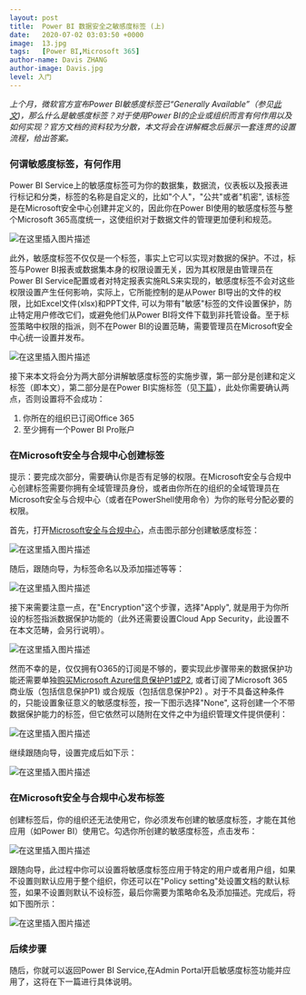 ```yaml
---
layout: post
title:  Power BI 数据安全之敏感度标签 (上)
date:   2020-07-02 03:03:50 +0000
image:  13.jpg
tags:   [Power BI,Microsoft 365]
author-name: Davis ZHANG
author-image: Davis.jpg
level: 入门
---
```



*上个月，微软官方宣布Power BI敏感度标签已“Generally Available”（参见[此文](https://powerbi.microsoft.com/en-us/blog/announcing-power-bi-data-protection-ga-and-introducing-new-capabilities/))，那么什么是敏感度标签？对于使用Power BI的企业或组织而言有何作用以及如何实现？官方文档的资料较为分散，本文将会在讲解概念后展示一套连贯的设置流程，给出答案。*

### 何谓敏感度标签，有何作用

Power BI Service上的敏感度标签可为你的数据集，数据流，仪表板以及报表进行标记和分类，标签的名称是自定义的，比如"个人"，"公共"或者"机密", 该标签是在Microsoft安全中心创建并定义的，因此你在Power BI使用的敏感度标签与整个Microsoft 365高度统一，这使组织对于数据文件的管理更加便利和规范。

![在这里插入图片描述](https://img-blog.csdnimg.cn/20200702111928336.png?x-oss-process=image/watermark,type_ZmFuZ3poZW5naGVpdGk,shadow_10,text_RC1CSSB8IERhdmlzIG9uIEJJ,size_16,color_FFFFFF,t_70)

此外，敏感度标签不仅仅是一个标签，事实上它可以实现对数据的保护。不过，标签与Power BI报表或数据集本身的权限设置无关，因为其权限是由管理员在Power BI Service配置或者对特定报表实施RLS来实现的，敏感度标签不会对这些权限设置产生任何影响，实际上，它所能控制的是从Power BI导出的文件的权限，比如Excel文件(xlsx)和PPT文件,  可以为带有"敏感"标签的文件设置保护，防止特定用户修改它们，或避免他们从Power BI将文件下载到非托管设备。至于标签策略中权限的指派，则不在Power BI的设置范畴，需要管理员在Microsoft安全中心统一设置并发布。

![在这里插入图片描述](https://img-blog.csdnimg.cn/20200702110648395.png?x-oss-process=image/watermark,type_ZmFuZ3poZW5naGVpdGk,shadow_10,text_RC1CSSB8IERhdmlzIG9uIEJJ,size_16,color_FFFFFF,t_70)

接下来本文将会分为两大部分讲解敏感度标签的实施步骤，第一部分是创建和定义标签（即本文），第二部分是在Power BI实施标签（见[下篇]({{site.baseurl}}/pbi-sensitivity-label-part2/)），此处你需要确认两点，否则设置将不会成功：

1. 你所在的组织已订阅Office 365
2. 至少拥有一个Power BI Pro账户

### 在Microsoft安全与合规中心创建标签

提示：要完成次部分，需要确认你是否有足够的权限。在Microsoft安全与合规中心创建标签需要你拥有全域管理员身份，或者由你所在的组织的全域管理员在Microsoft安全与合规中心（或者在PowerShell使用命令）为你的账号分配必要的权限。

首先，打开[Microsoft安全与合规中心](https://protection.office.com/)，点击图示部分创建敏感度标签：

![在这里插入图片描述](https://img-blog.csdnimg.cn/20200702114109314.png?x-oss-process=image/watermark,type_ZmFuZ3poZW5naGVpdGk,shadow_10,text_RC1CSSB8IERhdmlzIG9uIEJJ,size_16,color_FFFFFF,t_70)

随后，跟随向导，为标签命名以及添加描述等等：

![在这里插入图片描述](https://img-blog.csdnimg.cn/20200702114239119.png?x-oss-process=image/watermark,type_ZmFuZ3poZW5naGVpdGk,shadow_10,text_RC1CSSB8IERhdmlzIG9uIEJJ,size_16,color_FFFFFF,t_70)

接下来需要注意一点，在"Encryption"这个步骤，选择"Apply", 就是用于为你所设的标签指派数据保护功能的（此外还需要设置Cloud App Security，此设置不在本文范畴，会另行说明）。

![在这里插入图片描述](https://img-blog.csdnimg.cn/20200702114322647.png?x-oss-process=image/watermark,type_ZmFuZ3poZW5naGVpdGk,shadow_10,text_RC1CSSB8IERhdmlzIG9uIEJJ,size_16,color_FFFFFF,t_70)

然而不幸的是，仅仅拥有O365的订阅是不够的，要实现此步骤带来的数据保护功能还需要单独[购买Microsoft Azure信息保护P1或P2](https://azure.microsoft.com/zh-cn/pricing/details/information-protection/), 或者订阅了Microsoft 365 商业版（包括信息保护P1) 或合规版（包括信息保护P2) 。对于不具备这种条件的，只能设置象征意义的敏感度标签，按一下图示选择"None", 这将创建一个不带数据保护能力的标签，但它依然可以随附在文件之中为组织管理文件提供便利：

![在这里插入图片描述](https://img-blog.csdnimg.cn/20200702115038198.png?x-oss-process=image/watermark,type_ZmFuZ3poZW5naGVpdGk,shadow_10,text_RC1CSSB8IERhdmlzIG9uIEJJ,size_16,color_FFFFFF,t_70)

继续跟随向导，设置完成后如下示：

![在这里插入图片描述](https://img-blog.csdnimg.cn/20200702134111487.png?x-oss-process=image/watermark,type_ZmFuZ3poZW5naGVpdGk,shadow_10,text_RC1CSSB8IERhdmlzIG9uIEJJ,size_16,color_FFFFFF,t_70)

### 在Microsoft安全与合规中心发布标签

创建标签后，你的组织还无法使用它，你必须发布创建的敏感度标签，才能在其他应用（如Power BI）使用它。勾选你所创建的敏感度标签，点击发布：

![在这里插入图片描述](https://img-blog.csdnimg.cn/20200702135217870.png?x-oss-process=image/watermark,type_ZmFuZ3poZW5naGVpdGk,shadow_10,text_RC1CSSB8IERhdmlzIG9uIEJJ,size_16,color_FFFFFF,t_70)

跟随向导，此过程中你可以设置将敏感度标签应用于特定的用户或者用户组，如果不设置则默认应用于整个组织，你还可以在"Policy setting"处设置文档的默认标签，如果不设置则默认不设标签，最后你需要为策略命名及添加描述。完成后，将如下图所示：

![在这里插入图片描述](https://img-blog.csdnimg.cn/20200702135326132.png?x-oss-process=image/watermark,type_ZmFuZ3poZW5naGVpdGk,shadow_10,text_RC1CSSB8IERhdmlzIG9uIEJJ,size_16,color_FFFFFF,t_70)

### 后续步骤

随后，你就可以返回Power BI Service,在Admin Portal开启敏感度标签功能并应用了，这将在下一篇进行具体说明。